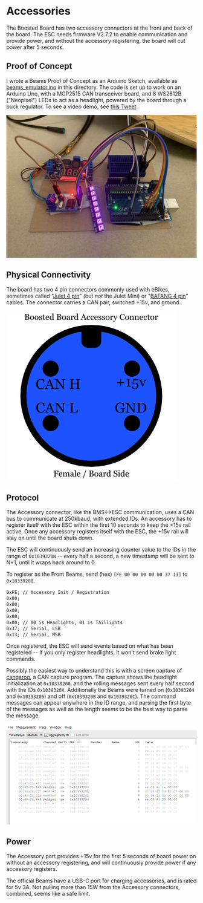 # Accessories

The Boosted Board has two accessory connectors at the front and back of the board. The ESC needs firmware V2.7.2 to enable communication and provide power, and without the accessory registering, the board will cut power after 5 seconds.

## Proof of Concept
I wrote a Beams Proof of Concept as an Arduino Sketch, available as [beams_emulator.ino](beams_emulator.ino) in this directory. The code is set up to work on an Arduino Uno, with a MCP2515 CAN transceiver board, and 8 WS2812B ("Neopixel") LEDs to act as a headlight, powered by the board through a buck regulator. To see a video demo, see [this Tweet](https://twitter.com/robertscullin/status/1251745762888822785).

![Arduino test setup](ArduinoBeamsSetup.jpg)




## Physical Connectivity
The board has two 4 pin connectors commonly used with eBikes, sometimes called "[Julet 4 pin](https://www.aliexpress.com/item/33026946546.html)" (but _not_ the Julet Mini) or "[BAFANG 4 pin](https://www.amazon.com/BAFANG-Female-Extension-Throttle-Sensor/dp/B07NV6THFD/)" cables. The connector carries a CAN pair, switched +15v, and ground.

![Connector Pinout](accessory_connector_female.png)

## Protocol
The Accessory connector, like the BMS<->ESC communication, uses a CAN bus to communicate at 250kbaud, with extended IDs. An accessory has to register itself with the ESC within the first 10 seconds to keep the +15v rail active. Once any accessory registers itself with the ESC, the +15v rail will stay on until the board shuts down.

The ESC will continuously send an increasing counter value to the IDs in the range of `0x1039320N` -- every half a second, a new timestamp will be sent to N+1, until it wraps back around to 0.

To register as the Front Beams, send (hex) `[FE 00 00 00 00 00 37 13]` to `0x10339200`.

```
0xFE; // Accessory Init / Registration
0x00;
0x00;
0x00;
0x00;
0x00; // 00 is Headlights, 01 is Taillights
0x37; // Serial, LSB
0x13; // Serial, MSB
```

Once registered, the ESC will send events based on what has been registered -- if you only register headlights, it won't send brake light commands.

Possibly the easiest way to understand this is with a screen capture of [cangaroo](https://github.com/HubertD/cangaroo), a CAN capture program. The capture shows the headlight initialization at `0x10339200`, and the rolling messages sent every half second with the IDs `0x1039320X`. Additionally the Beams were turned on (`0x10393204` and `0x10393205`) and off (`0x1039320B` and `0x1039320C`). The command messages can appear anywhere in the ID range, and parsing the first byte of the messages as well as the length seems to be the best way to parse the message.

![cangaroo showing Headlight registration, as well as turning the Beams On and Off](cangaroo_beams_reg_on_off.png)


## Power
The Accessory port provides +15v for the first 5 seconds of board power on without an accessory registering, and will continuously provide power if any accessory registers.

The official Beams have a USB-C port for charging accessories, and is rated for 5v 3A. Not pulling more than 15W from the Accessory connectors, combined, seems like a safe limit.
